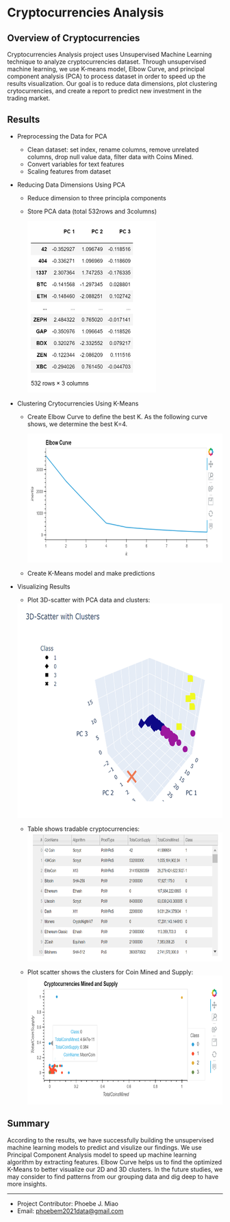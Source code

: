 # Cryptocurrencies Analysis
## Overview of Cryptocurrencies
Cryptocurrencies Analysis project uses Unsupervised Machine Learning technique to analyze cryptocurrencies dataset. Through unsupervised machine learning, we use K-means model, Elbow Curve, and principal component analysis (PCA) to process dataset in order to speed up the results visualization. Our goal is to reduce data dimensions, plot clustering crytocurrencies, and create a report to predict new investment in the trading market.

## Results
- Preprocessing the Data for PCA
  - Clean dataset: set index, rename columns, remove unrelated columns, drop null value data, filter data with Coins Mined.
  - Convert variables for text features
  - Scaling features from dataset
- Reducing Data Dimensions Using PCA
  - Reduce dimension to three principla components
  - Store PCA data (total 532rows and 3columns)
 
    <img src='Resources/images/pca_3components.PNG' width=300, height=400>
    
- Clustering Crytocurrencies Using K-Means
  - Create Elbow Curve to define the best K. As the following curve shows, we determine the best K=4.
    
    <img src='Resources/images/elbow_curve.PNG' width=800 height=300>
    
  - Create K-Means model and make predictions
    
- Visualizing Results
  - Plot 3D-scatter with PCA data and clusters:

  <img src='Resources/images/3d_clusters.PNG' width=600 height=500>
  
  - Table shows tradable cryptocurrencies:
    <img src='Resources/images/tradable_currencies.PNG' width=800 height=300>
    
  - Plot scatter shows the clusters for Coin Mined and Supply:
    <img src='Resources/images/crypto_supply_mined.PNG' width=800 height=300>

## Summary
According to the results, we have successfully building the unsupervised machine learning models to predict and visulize our findings. We use Principal Component Analysis model to speed up machine learning algorithm by extracting features. Elbow Curve helps us to find the optimized K-Means to better visualize our 2D and 3D clusters. In the future studies, we may consider to find patterns from our grouping data and dig deep to have more insights.   

__________________________________________________________________________________________________________________________________________________________________

- Project Contributor: Phoebe J. Miao
- Email: phoebem2021data@gmail.com
